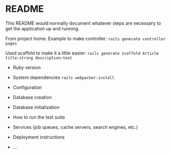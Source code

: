 # README

This README would normally document whatever steps are necessary to get the
application up and running.

From project home:
Example to make controller: `rails generate controller pages`

Used scaffold to make it a little easier: `rails generate scaffold Article title:string description:text`

* Ruby version

* System dependencies
`rails webpacker:install`

* Configuration

* Database creation

* Database initialization

* How to run the test suite

* Services (job queues, cache servers, search engines, etc.)

* Deployment instructions

* ...
